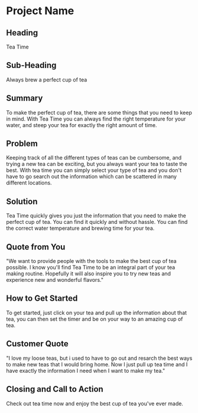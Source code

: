 # Project Name #

<!-- 
> This material was originally posted [here](http://www.quora.com/What-is-Amazons-approach-to-product-development-and-product-management). It is reproduced here for posterities sake.

There is an approach called "working backwards" that is widely used at Amazon. They work backwards from the customer, rather than starting with an idea for a product and trying to bolt customers onto it. While working backwards can be applied to any specific product decision, using this approach is especially important when developing new products or features.

For new initiatives a product manager typically starts by writing an internal press release announcing the finished product. The target audience for the press release is the new/updated product's customers, which can be retail customers or internal users of a tool or technology. Internal press releases are centered around the customer problem, how current solutions (internal or external) fail, and how the new product will blow away existing solutions.

If the benefits listed don't sound very interesting or exciting to customers, then perhaps they're not (and shouldn't be built). Instead, the product manager should keep iterating on the press release until they've come up with benefits that actually sound like benefits. Iterating on a press release is a lot less expensive than iterating on the product itself (and quicker!).

If the press release is more than a page and a half, it is probably too long. Keep it simple. 3-4 sentences for most paragraphs. Cut out the fat. Don't make it into a spec. You can accompany the press release with a FAQ that answers all of the other business or execution questions so the press release can stay focused on what the customer gets. My rule of thumb is that if the press release is hard to write, then the product is probably going to suck. Keep working at it until the outline for each paragraph flows. 

Oh, and I also like to write press-releases in what I call "Oprah-speak" for mainstream consumer products. Imagine you're sitting on Oprah's couch and have just explained the product to her, and then you listen as she explains it to her audience. That's "Oprah-speak", not "Geek-speak".

Once the project moves into development, the press release can be used as a touchstone; a guiding light. The product team can ask themselves, "Are we building what is in the press release?" If they find they're spending time building things that aren't in the press release (overbuilding), they need to ask themselves why. This keeps product development focused on achieving the customer benefits and not building extraneous stuff that takes longer to build, takes resources to maintain, and doesn't provide real customer benefit (at least not enough to warrant inclusion in the press release).
 -->
 
## Heading ##
  Tea Time

## Sub-Heading ##
  Always brew a perfect cup of tea

## Summary ##
  To make the perfect cup of tea, there are some things that you need to keep in mind. With Tea Time you can always find the right temperature for your water, and steep your tea for exactly the right amount of time.

## Problem ##
  Keeping track of all the different types of teas can be cumbersome, and trying a new tea can be exciting, but you always want your tea to taste the best. With tea time you can simply select your type of tea and you don't have to go search out the information which can be scattered in many different locations.

## Solution ##
  Tea Time quickly gives you just the information that you need to make the perfect cup of tea. You can find it quickly and without hassle. You can find the correct water temperature and brewing time for your tea.

## Quote from You ##
  "We want to provide people with the tools to make the best cup of tea possible. I  know you'll find Tea Time to be an integral part of your tea making routine. Hopefully it will also inspire you to try new teas and experience new and wonderful flavors."

## How to Get Started ##
  To get started, just click on your tea and pull up the information about that tea, you can then set the timer and be on your way to an amazing cup of tea.

## Customer Quote ##
  "I love my loose teas, but i used to have to go out and resarch the best ways to make new teas that I would bring home. Now I just pull up tea time and I have exactly the information I need when I want to make my tea."

## Closing and Call to Action ##
  Check out tea time now and enjoy the best cup of tea you've ever made.
